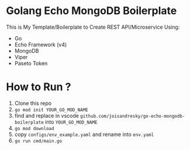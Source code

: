 # Golang Echo MongoDB Boilerplate

This is My Template/Boilerplate to Create REST API/Microservice Using:

 - Go
 - Echo Framework (v4)
 - MongoDB
 - Viper
 - Paseto Token

# How to Run ?

 1. Clone this repo
 2. `go mod init YOUR_GO_MOD_NAME`
 3. find and replace in vscode `github.com/joisandresky/go-echo-mongodb-boilerplate` into `YOUR_GO_MOD_NAME`
 4. `go mod download`
 5. copy `configs/env_example.yaml` and rename into `env.yaml`
 6. `go run cmd/main.go`